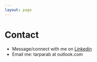 ```yaml
---
layout: page
---
```

# Contact

* Message/connect with me on [Linkedin](https://linkedin.com/in/bhargav1)
* Email me: tarparab at outlook.com
